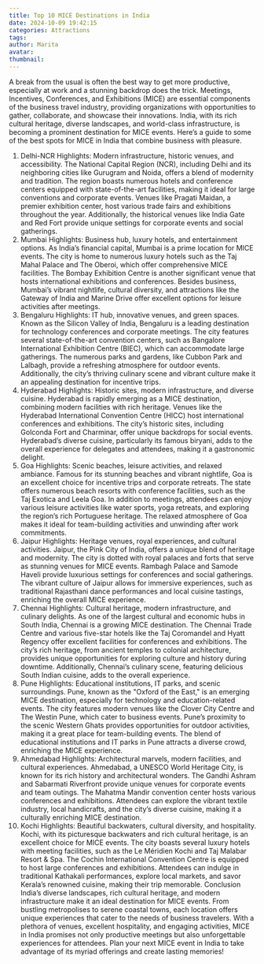 ```yaml
---
title: Top 10 MICE Destinations in India
date: 2024-10-09 19:42:15
categories: Attractions
tags:
author: Marita
avatar:
thumbnail:
---
```

A break from the usual is often the best way to get more productive, especially at work and a stunning backdrop does the trick. Meetings, Incentives, Conferences, and Exhibitions (MICE) are essential components of the business travel industry, providing organizations with opportunities to gather, collaborate, and showcase their innovations. India, with its rich cultural heritage, diverse landscapes, and world-class infrastructure, is becoming a prominent destination for MICE events. Here’s a guide to some of the best spots for MICE in India that combine business with pleasure.
1. Delhi-NCR
Highlights: Modern infrastructure, historic venues, and accessibility.
The National Capital Region (NCR), including Delhi and its neighboring cities like Gurugram and Noida, offers a blend of modernity and tradition. The region boasts numerous hotels and conference centers equipped with state-of-the-art facilities, making it ideal for large conventions and corporate events. Venues like Pragati Maidan, a premier exhibition center, host various trade fairs and exhibitions throughout the year. Additionally, the historical venues like India Gate and Red Fort provide unique settings for corporate events and social gatherings.
2. Mumbai
Highlights: Business hub, luxury hotels, and entertainment options.
As India’s financial capital, Mumbai is a prime location for MICE events. The city is home to numerous luxury hotels such as the Taj Mahal Palace and The Oberoi, which offer comprehensive MICE facilities. The Bombay Exhibition Centre is another significant venue that hosts international exhibitions and conferences. Besides business, Mumbai’s vibrant nightlife, cultural diversity, and attractions like the Gateway of India and Marine Drive offer excellent options for leisure activities after meetings.
3. Bengaluru
Highlights: IT hub, innovative venues, and green spaces.
Known as the Silicon Valley of India, Bengaluru is a leading destination for technology conferences and corporate meetings. The city features several state-of-the-art convention centers, such as Bangalore International Exhibition Centre (BIEC), which can accommodate large gatherings. The numerous parks and gardens, like Cubbon Park and Lalbagh, provide a refreshing atmosphere for outdoor events. Additionally, the city’s thriving culinary scene and vibrant culture make it an appealing destination for incentive trips.
4. Hyderabad
Highlights: Historic sites, modern infrastructure, and diverse cuisine.
Hyderabad is rapidly emerging as a MICE destination, combining modern facilities with rich heritage. Venues like the Hyderabad International Convention Centre (HICC) host international conferences and exhibitions. The city’s historic sites, including Golconda Fort and Charminar, offer unique backdrops for social events. Hyderabad’s diverse cuisine, particularly its famous biryani, adds to the overall experience for delegates and attendees, making it a gastronomic delight.
5. Goa
Highlights: Scenic beaches, leisure activities, and relaxed ambiance.
Famous for its stunning beaches and vibrant nightlife, Goa is an excellent choice for incentive trips and corporate retreats. The state offers numerous beach resorts with conference facilities, such as the Taj Exotica and Leela Goa. In addition to meetings, attendees can enjoy various leisure activities like water sports, yoga retreats, and exploring the region’s rich Portuguese heritage. The relaxed atmosphere of Goa makes it ideal for team-building activities and unwinding after work commitments.
6. Jaipur
Highlights: Heritage venues, royal experiences, and cultural activities.
Jaipur, the Pink City of India, offers a unique blend of heritage and modernity. The city is dotted with royal palaces and forts that serve as stunning venues for MICE events. Rambagh Palace and Samode Haveli provide luxurious settings for conferences and social gatherings. The vibrant culture of Jaipur allows for immersive experiences, such as traditional Rajasthani dance performances and local cuisine tastings, enriching the overall MICE experience.
7. Chennai
Highlights: Cultural heritage, modern infrastructure, and culinary delights.
As one of the largest cultural and economic hubs in South India, Chennai is a growing MICE destination. The Chennai Trade Centre and various five-star hotels like the Taj Coromandel and Hyatt Regency offer excellent facilities for conferences and exhibitions. The city’s rich heritage, from ancient temples to colonial architecture, provides unique opportunities for exploring culture and history during downtime. Additionally, Chennai’s culinary scene, featuring delicious South Indian cuisine, adds to the overall experience.
8. Pune
Highlights: Educational institutions, IT parks, and scenic surroundings.
Pune, known as the "Oxford of the East," is an emerging MICE destination, especially for technology and education-related events. The city features modern venues like the Clover City Centre and The Westin Pune, which cater to business events. Pune’s proximity to the scenic Western Ghats provides opportunities for outdoor activities, making it a great place for team-building events. The blend of educational institutions and IT parks in Pune attracts a diverse crowd, enriching the MICE experience.
9. Ahmedabad
Highlights: Architectural marvels, modern facilities, and cultural experiences.
Ahmedabad, a UNESCO World Heritage City, is known for its rich history and architectural wonders. The Gandhi Ashram and Sabarmati Riverfront provide unique venues for corporate events and team outings. The Mahatma Mandir convention center hosts various conferences and exhibitions. Attendees can explore the vibrant textile industry, local handicrafts, and the city’s diverse cuisine, making it a culturally enriching MICE destination.
10. Kochi
Highlights: Beautiful backwaters, cultural diversity, and hospitality.
Kochi, with its picturesque backwaters and rich cultural heritage, is an excellent choice for MICE events. The city boasts several luxury hotels with meeting facilities, such as the Le Méridien Kochi and Taj Malabar Resort & Spa. The Cochin International Convention Centre is equipped to host large conferences and exhibitions. Attendees can indulge in traditional Kathakali performances, explore local markets, and savor Kerala’s renowned cuisine, making their trip memorable.
Conclusion
India’s diverse landscapes, rich cultural heritage, and modern infrastructure make it an ideal destination for MICE events. From bustling metropolises to serene coastal towns, each location offers unique experiences that cater to the needs of business travelers. With a plethora of venues, excellent hospitality, and engaging activities, MICE in India promises not only productive meetings but also unforgettable experiences for attendees. Plan your next MICE event in India to take advantage of its myriad offerings and create lasting memories!